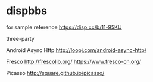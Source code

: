# dispbbs
for sample
reference https://disp.cc/b/11-95KU




three-party

Android Async Http
http://loopj.com/android-async-http/

Fresco
http://frescolib.org/
https://www.fresco-cn.org/

Picasso
http://square.github.io/picasso/
